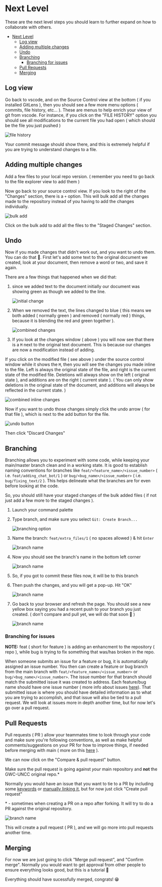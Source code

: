 # Next Level

These are the next level steps you should learn to further expand on how to collaborate with others.

- [Next Level](#next-level)
  - [Log view](#log-view)
  - [Adding multiple changes](#adding-multiple-changes)
  - [Undo](#undo)
  - [Branching](#branching)
    - [Branching for issues](#branching-for-issues)
  - [Pull Requests](#pull-requests)
  - [Merging](#merging)

## Log view

Go back to vscode, and on the Source Control view at the bottom ( if you installed GitLens ), then you should see a few more menu options ( commits, file history, etc... ).
These are menus to help enrich your view of git from vscode.
For instance, if you click on the "FILE HISTORY" option you should see all modifications to the current file you had open ( which should be the file you just pushed )

![file history](/pictures/next-level/img00.png)

Your commit message should show there, and this is extremely helpful if you are trying to understand changes to a file.

## Adding multiple changes

Add a few files to your local repo version. ( remember you need to go back to the file explorer view to add them )

Now go back to your source control view.
If you look to the right of the "Changes" section, there is a `+` option.
This will bulk add all the changes made to the repository instead of you having to add the changes individually.

![bulk add](/pictures/next-level/img01.png)

Click on the bulk add to add all the files to the "Staged Changes" section.

## Undo

Now if you made changes that didn't work out, and you want to undo them.
You can do that :slightly_smiling_face:.
First let's add some text to the original document we created, look at your document, then remove a word or two, and save it again.

There are a few things that happened when we did that:

1. since we added text to the document initially our document was showing green as though we added to the line.

    ![initial change](/pictures/next-level/img02.png)

2. When we removed the text, the lines changed to blue ( this means we both added ( normally green ) and removed ( normally red ) things, because it is blending the red and green together ).

    ![combined changes](/pictures/next-level/img03.png)

3. If you look at the changes window ( above ) you will now see that there is a `M` next to the original text document.
   This is because our changes are now a modification instead of adding.

If you click on the modified file ( see above ) under the source control window while it shows the `M`, then you will see the changes you made inline to the file.
Left is always the original state of the file, and right is the current state of the modified file.
Deletions will always show on the left ( original state ), and additions are on the right ( current state ).
( You can only show deletions in the original state of the document, and additions will always be reflected in the current state. )

![combined inline changes](/pictures/next-level/img04.png)

Now if you want to undo those changes simply click the undo arrow ( for that file ), which is next to the add button for the file.

![undo button](/pictures/next-level/img05.png)

Then click "Discard Changes"

## Branching

Branching allows you to experiment with some code, while keeping your main/master branch clean and in a working state.
It is good to establish naming conventions for branches like `feat/<feature_name>/<issue_number>` ( i.e. `feat/adding_chat_bot/1` ) or `bug/<bug_name>/<issue_number>` ( i.e. `bug/fixing_text/2` ).
This helps delineate what the branches are for even before looking at the code.

So, you should still have your staged changes of the bulk added files ( if not just add a few more to the staged changes ).

1. Launch your command palette
2. Type branch, and make sure you select `Git: Create Branch...`

   ![branching option](/pictures/next-level/img06.png)

3. Name the branch: `feat/extra_files/1` ( no spaces allowed ) & hit `Enter`

   ![branch name](/pictures/next-level/img07.png)

4. Now you should see the branch's name in the bottom left corner

   ![branch name](/pictures/next-level/img08.png)

5. So, if you got to commit these files now, it will be to this branch
6. Then push the changes, and you will get a pop-up. Hit "OK"

   ![branch name](/pictures/next-level/img09.png)

7. Go back to your browser and refresh the page. You should see a new yellow box saying you had a recent push to your branch you just created. ( don't compare and pull yet, we will do that soon :slightly_smiling_face: )

   ![branch name](/pictures/next-level/img10.png)

### Branching for issues

**NOTE:** feat ( short for feature ) is adding an enhancment to the repository ( repo ), while bug is trying to fix something that was/has broken in the repo.

When someone submits an issue for a feature or bug, it is automatically  assigned an issue number.
You then can create a feature or bug branch from the main branch with `feat/<feature_name>/<issue_number>` or `bug/<bug_name>/<issue_number>`.
The issue number for that branch should match the submitted issue it was created to address.
Each feature/bug name should have one issue number ( more info about issues [here](https://guides.github.com/features/issues/)).
That submitted issue is where you should have detailed information as to what you are trying to accomplish, and that issue will also be tied to a pull request.
We will look at issues more in depth another time, but for now let's go over a pull request.

## Pull Requests

Pull requests ( PR ) allow your teammates time to look through your code and make sure you're following conventions, as well as make helpful comments/suggestions on your PR for how to improve things, if needed before merging with main ( more on this [here](https://docs.github.com/en/github/collaborating-with-issues-and-pull-requests/about-pull-requests) ).

We can now click on the "Compare & pull request" button.

Make sure the pull request is going against *your* main repository and **not** the GWC-UNCC original repo.*

Normally you would have an issue that you want to tie to a PR by including some [keywords](https://docs.github.com/en/github/managing-your-work-on-github/linking-a-pull-request-to-an-issue#linking-a-pull-request-to-an-issue-using-a-keyword) or [manually linking it](https://docs.github.com/en/github/managing-your-work-on-github/linking-a-pull-request-to-an-issue#manually-linking-a-pull-request-to-an-issue), but for now just click "Create pull request"

\* - sometimes when creating a PR on a repo after forking.
It will try to do a PR against the original repository.

![branch name](/pictures/next-level/img11.png)

This will create a pull request ( PR ), and we will go more into pull requests another time.

## Merging

For now we are just going to click "Merge pull request", and "Confirm merge".
Normally you would want to get approval from other people to ensure everything looks good, but this is a tutorial 🙂

Everything should have sucessfully merged, congrats! 😁
